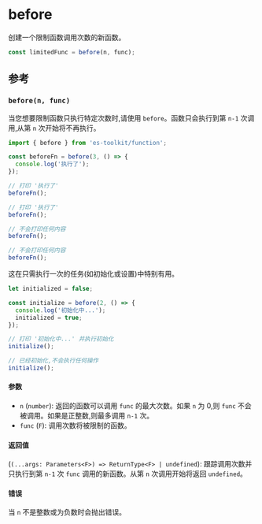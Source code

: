 # before

创建一个限制函数调用次数的新函数。

```typescript
const limitedFunc = before(n, func);
```

## 参考

### `before(n, func)`

当您想要限制函数只执行特定次数时,请使用 `before`。函数只会执行到第 `n-1` 次调用,从第 `n` 次开始将不再执行。

```typescript
import { before } from 'es-toolkit/function';

const beforeFn = before(3, () => {
  console.log('执行了');
});

// 打印 '执行了'
beforeFn();

// 打印 '执行了'
beforeFn();

// 不会打印任何内容
beforeFn();

// 不会打印任何内容
beforeFn();
```

这在只需执行一次的任务(如初始化或设置)中特别有用。

```typescript
let initialized = false;

const initialize = before(2, () => {
  console.log('初始化中...');
  initialized = true;
});

// 打印 '初始化中...' 并执行初始化
initialize();

// 已经初始化,不会执行任何操作
initialize();
```

#### 参数

- `n` (`number`): 返回的函数可以调用 `func` 的最大次数。如果 `n` 为 0,则 `func` 不会被调用。如果是正整数,则最多调用 `n-1` 次。
- `func` (`F`): 调用次数将被限制的函数。

#### 返回值

(`(...args: Parameters<F>) => ReturnType<F> | undefined`): 跟踪调用次数并只执行到第 `n-1` 次 `func` 调用的新函数。从第 `n` 次调用开始将返回 `undefined`。

#### 错误

当 `n` 不是整数或为负数时会抛出错误。
